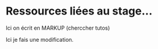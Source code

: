 # Ressources liées au stage...

Ici on écrit en MARKUP (cherccher tutos)

Ici je fais une modification.
